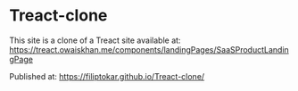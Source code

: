 # Treact-clone
This site is a clone of a Treact site available at: https://treact.owaiskhan.me/components/landingPages/SaaSProductLandingPage
            
Published at: https://filiptokar.github.io/Treact-clone/
